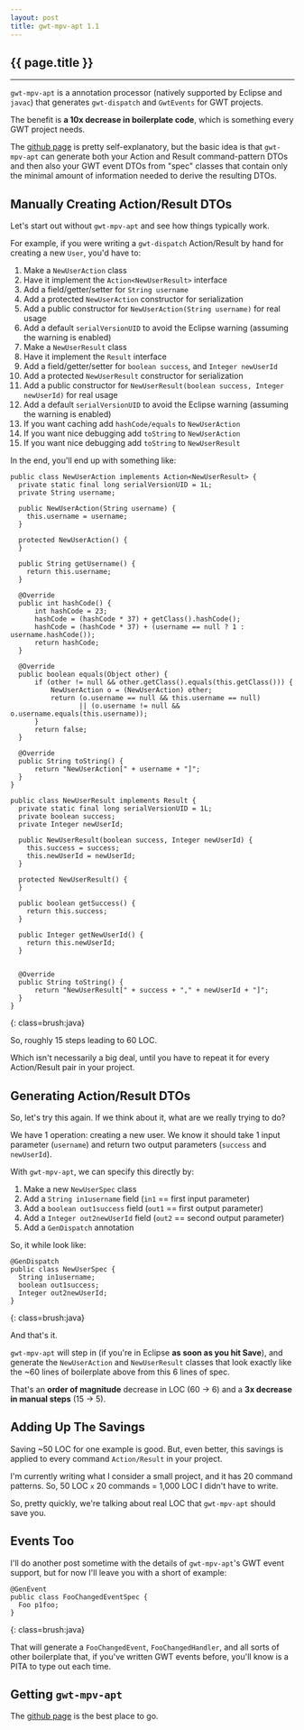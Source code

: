 ```yaml
---
layout: post
title: gwt-mpv-apt 1.1
---
```


<h2>{{ page.title }}</h2>

---

`gwt-mpv-apt` is a annotation processor (natively supported by Eclipse and `javac`) that generates `gwt-dispatch` and `GwtEvents` for GWT projects.

The benefit is **a 10x decrease in boilerplate code**, which is something every GWT project needs.

The [github page](http://github.com/stephenh/gwt-mpv-apt) is pretty self-explanatory, but the basic idea is that `gwt-mpv-apt` can generate both your Action and Result command-pattern DTOs and then also your GWT event DTOs from "spec" classes that contain only the minimal amount of information needed to derive the resulting DTOs.

Manually Creating Action/Result DTOs
------------------------------------

Let's start out without `gwt-mpv-apt` and see how things typically work.

For example, if you were writing a `gwt-dispatch` Action/Result by hand for creating a new `User`, you'd have to:

1. Make a `NewUserAction` class
1. Have it implement the `Action<NewUserResult>` interface
1. Add a field/getter/setter for `String username`
1. Add a protected `NewUserAction` constructor for serialization
1. Add a public constructor for `NewUserAction(String username)` for real usage
1. Add a default `serialVersionUID` to avoid the Eclipse warning (assuming the warning is enabled)
1. Make a `NewUserResult` class
1. Have it implement the `Result` interface
1. Add a field/getter/setter for `boolean success`, and `Integer newUserId`
1. Add a protected `NewUserResult` constructor for serialization
1. Add a public constructor for `NewUserResult(boolean success, Integer newUserId)` for real usage
1. Add a default `serialVersionUID` to avoid the Eclipse warning (assuming the warning is enabled)
1. If you want caching add `hashCode/equals` to `NewUserAction`
1. If you want nice debugging add `toString` to `NewUserAction`
1. If you want nice debugging add `toString` to `NewUserResult`

In the end, you'll end up with something like:

    public class NewUserAction implements Action<NewUserResult> {
      private static final long serialVersionUID = 1L;
      private String username;

      public NewUserAction(String username) {
        this.username = username;
      }

      protected NewUserAction() {
      }

      public String getUsername() {
        return this.username;
      }

      @Override
      public int hashCode() {
          int hashCode = 23;
          hashCode = (hashCode * 37) + getClass().hashCode();
          hashCode = (hashCode * 37) + (username == null ? 1 : username.hashCode());
          return hashCode;
      }

      @Override
      public boolean equals(Object other) {
          if (other != null && other.getClass().equals(this.getClass())) {
              NewUserAction o = (NewUserAction) other;
              return (o.username == null && this.username == null)
                     || (o.username != null && o.username.equals(this.username));
          }
          return false;
      }

      @Override
      public String toString() {
          return "NewUserAction[" + username + "]";
      }
    }

    public class NewUserResult implements Result {
      private static final long serialVersionUID = 1L;
      private boolean success;
      private Integer newUserId;

      public NewUserResult(boolean success, Integer newUserId) {
        this.success = success;
        this.newUserId = newUserId;
      }

      protected NewUserResult() {
      }

      public boolean getSuccess() {
        return this.success;
      }

      public Integer getNewUserId() {
        return this.newUserId;
      }


      @Override
      public String toString() {
          return "NewUserResult[" + success + "," + newUserId + "]";
      }
    }
{: class=brush:java}

So, roughly 15 steps leading to 60 LOC.

Which isn't necessarily a big deal, until you have to repeat it for every Action/Result pair in your project.

Generating Action/Result DTOs
-----------------------------

So, let's try this again. If we think about it, what are we really trying to do?

We have 1 operation: creating a new user. We know it should take 1 input parameter (`username`) and return two output parameters (`success` and `newUserId`).

With `gwt-mpv-apt`, we can specify this directly by:

1. Make a new `NewUserSpec` class
1. Add a `String in1username` field (`in1` == first input parameter)
1. Add a `boolean out1success` field (`out1` == first output parameter)
1. Add a `Integer out2newUserId` field (`out2` == second output parameter)
1. Add a `GenDispatch` annotation

So, it while look like:

    @GenDispatch
    public class NewUserSpec {
      String in1username;
      boolean out1success;
      Integer out2newUserId;
    }
{: class=brush:java}

And that's it.

`gwt-mpv-apt` will step in (if you're in Eclipse **as soon as you hit Save**), and generate the `NewUserAction` and `NewUserResult` classes that look exactly like the ~60 lines of boilerplate above from this 6 lines of spec.

That's an **order of magnitude** decrease in LOC (60 -> 6) and a **3x decrease in manual steps** (15 -> 5).

Adding Up The Savings
---------------------

Saving ~50 LOC for one example is good. But, even better, this savings is applied to every command `Action/Result` in your project.

I'm currently writing what I consider a small project, and it has 20 command patterns. So, 50 LOC `x` 20 commands = 1,000 LOC I didn't have to write.

So, pretty quickly, we're talking about real LOC that `gwt-mpv-apt` should save you.

Events Too
----------

I'll do another post sometime with the details of `gwt-mpv-apt`'s GWT event support, but for now I'll leave you with a short of example:

    @GenEvent
    public class FooChangedEventSpec {
      Foo p1foo;
    }
{: class=brush:java}

That will generate a `FooChangedEvent`, `FooChangedHandler`, and all sorts of other boilerplate that, if you've written GWT events before, you'll know is a PITA to type out each time.

Getting `gwt-mpv-apt`
---------------------

The [github page](http://github.com/stephenh/gwt-mpv-apt) is the best place to go.



